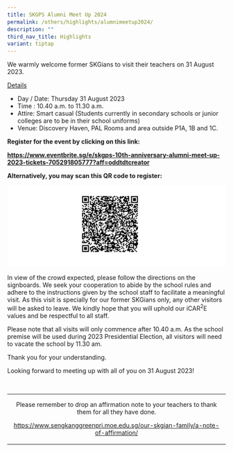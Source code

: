 ```yaml
---
title: SKGPS Alumni Meet Up 2024
permalink: /others/highlights/alumnimeetup2024/
description: ""
third_nav_title: Highlights
variant: tiptap
---
```

<p>We warmly welcome former SKGians to visit their teachers on 31 August 2023.</p>
<p><u>Details</u></p>
<ul>
<li>Day / Date: Thursday 31 August 2023</li>
<li>Time : 10.40 a.m. to 11.30 a.m.</li>
<li>Attire: Smart casual (Students currently in secondary schools or junior colleges are to be in their school uniforms)</li>
<li>Venue: Discovery Haven, PAL Rooms and area outside P1A, 1B and 1C.</li>
</ul>
<p><strong>Register for the event by clicking on this link: </strong></p>
<p><a href="https://www.eventbrite.sg/e/skgps-10th-anniversary-alumni-meet-up-2023-tickets-705291805777?aff=oddtdtcreator"><strong>https://www.eventbrite.sg/e/skgps-10th-anniversary-alumni-meet-up-2023-tickets-705291805777?aff=oddtdtcreator</strong></a></p>
<p><strong>Alternatively, you may scan this QR code to register:</strong></p>

<p><img src="/images/meetupqrcode1.JPG"></p>

<p>In view of the crowd expected, please follow the directions on the signboards. We seek your cooperation to abide by the school rules and adhere to the instructions given by the school staff to facilitate a meaningful visit. As this visit is specially for our former SKGians only, any other visitors will be asked to leave. We kindly hope that you will uphold our iCAR<sup>2</sup>E values and be respectful to all staff.</p>
<p>Please note that all visits will only commence after 10.40 a.m. As the school premise will be used during 2023 Presidential Election, all visitors will need to vacate the school by 11.30 am.</p>
<p>Thank you for your understanding.</p>
<p>Looking forward to meeting up with all of you on 31 August 2023!</p>
<p>&nbsp;</p>
<table>
<tbody>
<tr>
<td>
<p style="text-align: center;">Please remember to drop an affirmation note to your teachers to thank them for all they have done.</p>
<p style="text-align: center;"><a href="https://www.sengkanggreenpri.moe.edu.sg/our-skgian-family/a-note-of-affirmation/">https://www.sengkanggreenpri.moe.edu.sg/our-skgian-family/a-note-of-affirmation/</a></p>
</td>
</tr>
</tbody>
</table>
<p>&nbsp;</p>